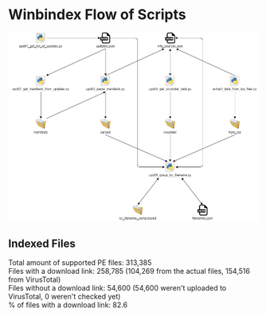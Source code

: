 # Winbindex Flow of Scripts

![winbindex-scripts-flow.png](winbindex-scripts-flow.png)

## Indexed Files

<!--FileStats-->
Total amount of supported PE files: 313,385  
Files with a download link: 258,785 (104,269 from the actual files, 154,516 from VirusTotal)  
Files without a download link: 54,600 (54,600 weren't uploaded to VirusTotal, 0 weren't checked yet)  
% of files with a download link: 82.6  
<!--/FileStats-->
